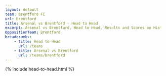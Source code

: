 ```yaml
---
layout: default
team: Brentford FC
url: brentford
title: Arsenal vs Brentford - Head to Head
excerpt: Arsenal vs Brentford, Head to Head, Results and Scores on History of Arsenal Football Club
OppositionTeam: Brentford
breadcrumbs:
    - title: Head to Head
      url: /teams
    - title: Arsenal vs Brentford
      url: /teams/brentford
---
```


{% include head-to-head.html %}